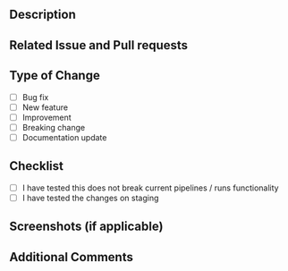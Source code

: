 ## Description

<!-- Please provide a brief description of the changes made in this pull request. Include any relevant context or reasoning for the changes. -->

## Related Issue and Pull requests

<!-- Link to any related issues using the format #<issue-number> -->

## Type of Change

<!-- Please delete options that are not relevant -->

- [ ] Bug fix
- [ ] New feature
- [ ] Improvement
- [ ] Breaking change
- [ ] Documentation update

## Checklist

<!-- Please ensure the following are completed before submitting the PR -->

- [ ] I have tested this does not break current pipelines / runs functionality
- [ ] I have tested the changes on staging

## Screenshots (if applicable)

<!-- Include any screenshots that might help explain the changes or provide visual context -->

## Additional Comments

<!-- Add any additional context or information that reviewers might need to know regarding this PR -->
